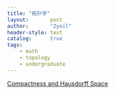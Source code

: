 ```yaml
---
title: "拓扑学"
layout:       post
author:       "Zyeil"
header-style: text
catalog:      true
tags:
    - math
    - topology
    - undergraduate
---
```


[Compactness and Hausdorff Space](https://drive.google.com/file/d/1BJQACzPgRaSRkJ8Z83tKU2nx6UEZGCIA/view?usp=sharing)
